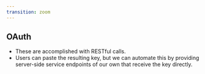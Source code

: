 ```yaml
---
transition: zoom
---
```


## OAuth

- These are accomplished with RESTful calls.
- Users can paste the resulting key, but we can automate this by providing server-side service endpoints of our own that receive the key directly.